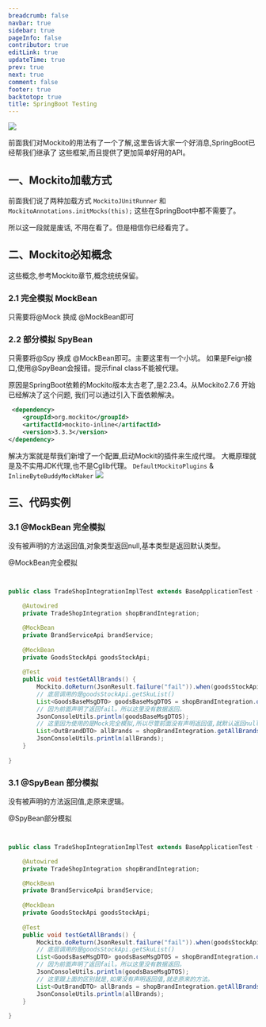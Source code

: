 ```yaml
---
breadcrumb: false
navbar: true
sidebar: true
pageInfo: false
contributor: true
editLink: true
updateTime: true
prev: true
next: true
comment: false
footer: true
backtotop: true
title: SpringBoot Testing
---
```


![](https://img.springlearn.cn/blog/learn_1618140868000.png)

前面我们对Mockito的用法有了一个了解,这里告诉大家一个好消息,SpringBoot已经帮我们继承了
这些框架,而且提供了更加简单好用的API。


## 一、Mockito加载方式

前面我们说了两种加载方式 `MockitoJUnitRunner` 和 ` MockitoAnnotations.initMocks(this);`
这些在SpringBoot中都不需要了。

所以这一段就是废话, 不用在看了。但是相信你已经看完了。

## 二、Mockito必知概念

这些概念,参考Mockito章节,概念统统保留。

### 2.1 完全模拟 MockBean

只需要将@Mock 换成 @MockBean即可

### 2.2 部分模拟 SpyBean

只需要将@Spy 换成 @MockBean即可。主要这里有一个小坑。
如果是Feign接口,使用@SpyBean会报错。提示final class不能被代理。

原因是SpringBoot依赖的Mockito版本太古老了,是2.23.4。从Mockito2.7.6
开始已经解决了这个问题, 我们可以通过引入下面依赖解决。

```xml
 <dependency>
    <groupId>org.mockito</groupId>
    <artifactId>mockito-inline</artifactId>
    <version>3.3.3</version>
</dependency>
```

解决方案就是帮我们新增了一个配置,启动Mockit的插件来生成代理。
大概原理就是及不实用JDK代理,也不是Cglib代理。
`DefaultMockitoPlugins` & `InlineByteBuddyMockMaker`
![](https://img.springlearn.cn/blog/learn_1617877205000.png)


## 三、代码实例


### 3.1 @MockBean 完全模拟

没有被声明的方法返回值,对象类型返回null,基本类型是返回默认类型。

@MockBean完全模拟

```java


public class TradeShopIntegrationImplTest extends BaseApplicationTest {

    @Autowired
    private TradeShopIntegration shopBrandIntegration;

    @MockBean
    private BrandServiceApi brandService;
    
    @MockBean
    private GoodsStockApi goodsStockApi;
    
    @Test
    public void testGetAllBrands() {
        Mockito.doReturn(JsonResult.failure("fail")).when(goodsStockApi).getSkuList(Mockito.any());
        // 底层调用的是goodsStockApi.getSkuList()
        List<GoodsBaseMsgDTO> goodsBaseMsgDTOS = shopBrandIntegration.queryAllSku();
        // 因为前面声明了返回fail。所以这里没有数据返回。
        JsonConsoleUtils.println(goodsBaseMsgDTOS);
        // 这里因为使用的是Mock完全模拟,所以尽管前面没有声明返回值,就默认返回null
        List<OutBrandDTO> allBrands = shopBrandIntegration.getAllBrands();
        JsonConsoleUtils.println(allBrands);
    }
    
}    
```

### 3.1 @SpyBean 部分模拟

没有被声明的方法返回值,走原来逻辑。

@SpyBean部分模拟

```java {22}


public class TradeShopIntegrationImplTest extends BaseApplicationTest {

    @Autowired
    private TradeShopIntegration shopBrandIntegration;

    @MockBean
    private BrandServiceApi brandService;
    
    @MockBean
    private GoodsStockApi goodsStockApi;
    
    @Test
    public void testGetAllBrands() {
        Mockito.doReturn(JsonResult.failure("fail")).when(goodsStockApi).getSkuList(Mockito.any());
        // 底层调用的是goodsStockApi.getSkuList()
        List<GoodsBaseMsgDTO> goodsBaseMsgDTOS = shopBrandIntegration.queryAllSku();
        // 因为前面声明了返回fail。所以这里没有数据返回。
        JsonConsoleUtils.println(goodsBaseMsgDTOS);
        // 这里跟上面的区别就是,如果没有声明返回值,就走原来的方法。
        List<OutBrandDTO> allBrands = shopBrandIntegration.getAllBrands();
        JsonConsoleUtils.println(allBrands);
    }
    
}    
```
